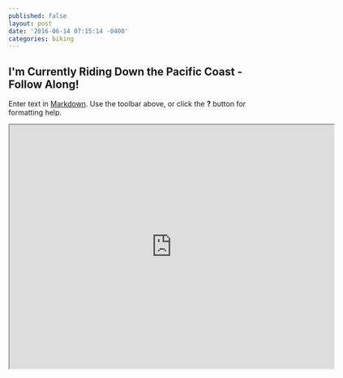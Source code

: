 ```yaml
---
published: false
layout: post
date: '2016-06-14 07:15:14 -0400'
categories: biking
---
```

## I'm Currently Riding Down the Pacific Coast - Follow Along!

Enter text in [Markdown](http://daringfireball.net/projects/markdown/). Use the toolbar above, or click the **?** button for formatting help.


<iframe src="https://trackmytour.com/TJQt0" width="640" height="480" align="middle"></iframe>
<br>
